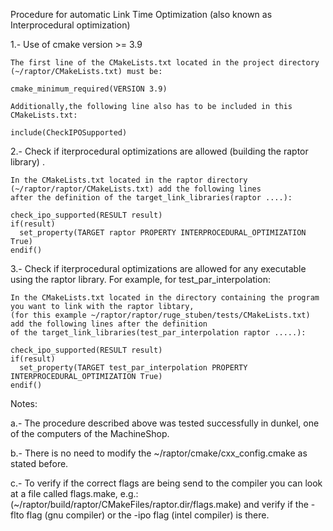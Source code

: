 Procedure for automatic Link Time Optimization (also known as Interprocedural optimization)

1.- Use of cmake version >= 3.9

    The first line of the CMakeLists.txt located in the project directory (~/raptor/CMakeLists.txt) must be:

    cmake_minimum_required(VERSION 3.9)

    Additionally,the following line also has to be included in this CMakeLists.txt:
    
    include(CheckIPOSupported)

2.- Check if iterprocedural optimizations are allowed (building the raptor library) .

    In the CMakeLists.txt located in the raptor directory (~/raptor/raptor/CMakeLists.txt) add the following lines
    after the definition of the target_link_libraries(raptor ....):
    
    check_ipo_supported(RESULT result)
    if(result)
      set_property(TARGET raptor PROPERTY INTERPROCEDURAL_OPTIMIZATION True)
    endif()

3.- Check if iterprocedural optimizations are allowed for any executable using the raptor library. 
    For example, for  test_par_interpolation:
    
    In the CMakeLists.txt located in the directory containing the program you want to link with the raptor libtary, 
    (for this example ~/raptor/raptor/ruge_stuben/tests/CMakeLists.txt) add the following lines after the definition 
    of the target_link_libraries(test_par_interpolation raptor .....):
    
    check_ipo_supported(RESULT result)
    if(result)
      set_property(TARGET test_par_interpolation PROPERTY INTERPROCEDURAL_OPTIMIZATION True)
    endif()
    
Notes:

a.- The procedure described above was tested successfully in dunkel, one of the computers of the MachineShop.

b.- There is no need to modify the ~/raptor/cmake/cxx_config.cmake as stated before.

c.- To verify if the correct flags are being send to the compiler you can look at a file called flags.make, 
    e.g.: (~/raptor/build/raptor/CMakeFiles/raptor.dir/flags.make) and verify if the -flto flag (gnu compiler) 
    or the -ipo flag (intel compiler) is there.

